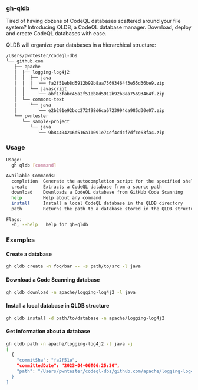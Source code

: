 
### gh-qldb

Tired of having dozens of CodeQL databases scattered around your file system? Introducing QLDB, a CodeQL database manager. Download, deploy and create CodeQL databases with ease.

QLDB will organize your databases in a hierarchical structure:

```bash
/Users/pwntester/codeql-dbs
└── github.com
   ├── apache
   │  ├── logging-log4j2
   │  │  ├── java
   │  │  │  └── fa2f51eb8d5912b92b8aa75693464f3e55d36be9.zip
   │  │  └── javascript
   │  │     └── abf13fabc45a2f51eb8d5912b92b8aa75693464f.zip
   │  └── commons-text
   │     └── java
   │        └── e2b291e92bcc272f98d6ca6723994da985d30e07.zip
   └── pwntester
      └── sample-project
         └── java
            └── 9b84404246d516a11091e74ef4cdcf7dfcc63fa4.zip
```

### Usage

```bash
Usage:
  gh qldb [command]

Available Commands:
  completion  Generate the autocompletion script for the specified shell
  create      Extracts a CodeQL database from a source path
  download    Downloads a CodeQL database from GitHub Code Scanning
  help        Help about any command
  install     Install a local CodeQL database in the QLDB directory
  path        Returns the path to a database stored in the QLDB structure

Flags:
  -h, --help   help for gh-qldb
```

### Examples

#### Create a database

```bash
gh qldb create -n foo/bar -- -s path/to/src -l java
```

#### Download a Code Scanning database

```bash
gh qldb download -n apache/logging-log4j2 -l java
```

#### Install a local database in QLDB structure

```bash
gh qldb install -d path/to/database -n apache/logging-log4j2
```

#### Get information about a database

```bash
gh qldb path -n apache/logging-log4j2 -l java -j
[
  {
    "commitSha": "fa2f51e",
    "committedDate": "2023-04-06T06:25:30",
    "path": "/Users/pwntester/codeql-dbs/github.com/apache/logging-log4j2/java/9b84404246d516a11091e74ef4cdcf7dfcc63fa4.zip
  }
]
```
